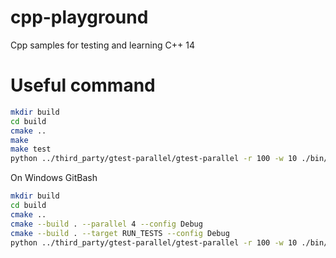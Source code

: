 # cpp-playground
Cpp samples for testing and learning C++ 14

# Useful command

```bash
mkdir build
cd build
cmake ..
make
make test
python ../third_party/gtest-parallel/gtest-parallel -r 100 -w 10 ./bin/cpptest.exe
```

On Windows GitBash

```bash
mkdir build
cd build
cmake ..
cmake --build . --parallel 4 --config Debug
cmake --build . --target RUN_TESTS --config Debug
python ../third_party/gtest-parallel/gtest-parallel -r 100 -w 10 ./bin/cpptest.exe
```
